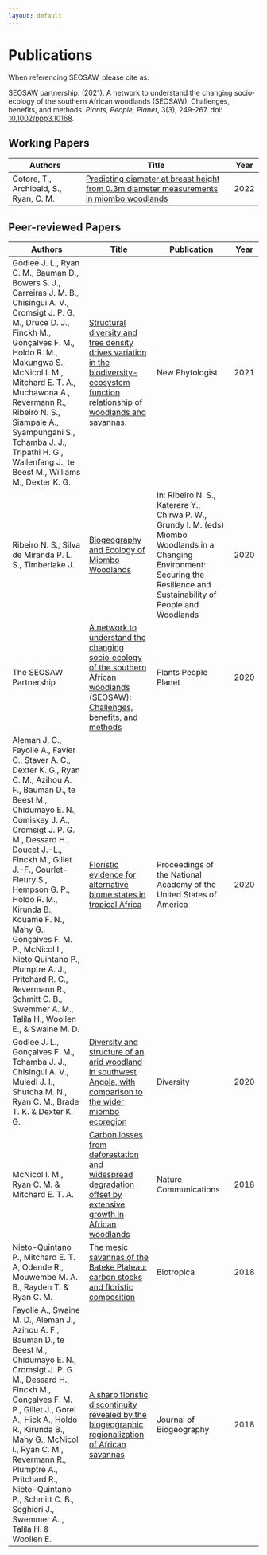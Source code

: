 ```yaml
---
layout: default
---
```


# Publications

When referencing SEOSAW, please cite as:

SEOSAW partnership. (2021). A network to understand the changing socio‐ecology of the southern African woodlands (SEOSAW): Challenges, benefits, and methods. *Plants, People, Planet*, 3(3), 249-267. doi: [10.1002/ppp3.10168](https://doi.org/10.1002/ppp3.10168).


## Working Papers 

<table>
    <thead>
    	 <tr id='tableHeader'>
   	 	 <th>Authors</th>
   	 	 <th>Title</th>
   	 	 <th>Year</th>
    	 </tr>
    </thead>
    <tbody id='tableBody'>
    <tr>
     <td>Gotore, T., Archibald, S., Ryan, C. M. </td>
     <td><a href="https://bitbucket.org/miombo/seosaw/raw/master/doc/reports/diameter_relationship/diameter_relationship_latest.pdf" target="_blank">Predicting diameter at breast height from 0.3m diameter measurements in miombo woodlands</a></td>
     <td>2022</td> 
    </tr>
     </tbody>
</table>

## Peer-reviewed Papers
<table>
    <thead>
    	 <tr id='tableHeader'>
   	 	 <th>Authors</th>
   	 	 <th>Title</th>
   	 	 <th>Publication</th>
   	 	 <th>Year</th>
    	 </tr>
    </thead>
    <tbody id='tableBody'>
    <tr>
     <td>Godlee J. L., Ryan C. M., Bauman D., Bowers S. J., Carreiras J. M. B., Chisingui A. V., Cromsigt J. P. G. M., Druce D. J., Finckh M., Gonçalves F. M., Holdo R. M., Makungwa S., McNicol I. M., Mitchard E. T. A., Muchawona A., Revermann R., Ribeiro N. S., Siampale A., Syampungani S., Tchamba J. J., Tripathi H. G., Wallenfang J., te Beest M., Williams M., Dexter K. G.</td>
     <td><a href="https://doi.org/10.1111/nph.17639" target="_blank">Structural diversity and tree density drives variation in the biodiversity-ecosystem function relationship of woodlands and savannas.</a></td>
     <td>New Phytologist</td>
     <td>2021</td> 
    </tr>
    <tr>
     <td>Ribeiro N. S., Silva de Miranda P. L. S., Timberlake J.</td>
     <td><a href="https://doi.org/10.1007/978-3-030-50104-4_2" target="_blank">Biogeography and Ecology of Miombo Woodlands</a></td>
     <td>In: Ribeiro N. S., Katerere Y., Chirwa P. W., Grundy I. M. (eds) Miombo Woodlands in a Changing Environment: Securing the Resilience and Sustainability of People and Woodlands</td>
     <td>2020</td> 
    </tr>
    <tr>
   	 <td>The SEOSAW Partnership</td>
   	 <td><a href="https://doi.org/10.1002/ppp3.10168" target="_blank">A network to understand the changing socio‐ecology of the southern African woodlands (SEOSAW): Challenges, benefits, and methods</a></td>
   	 <td>Plants People Planet</td>
   	 <td>2020</td>
    </tr>
    <tr>
   	 <td>Aleman J. C., Fayolle A., Favier C., Staver A. C., Dexter K. G., Ryan C. M., Azihou A. F., Bauman D., te Beest M., Chidumayo E. N., Comiskey J. A., Cromsigt J. P. G. M., Dessard H., Doucet J.-L., Finckh M., Gillet J.-F., Gourlet-Fleury S., Hempson G. P., Holdo R. M., Kirunda B., Kouame F. N., Mahy G., Gonçalves F. M. P., McNicol I., Nieto Quintano P., Plumptre A. J., Pritchard R. C., Revermann R., Schmitt C. B., Swemmer A. M., Talila H., Woollen E., & Swaine M. D.</td>
   	 <td><a href="https://doi.org/10.1073/pnas.2011515117" target="_blank">Floristic evidence for alternative biome states in tropical Africa</a></td>
   	 <td>Proceedings of the National Academy of the United States of America</td>
   	 <td>2020</td>
    </tr>
    <tr>
   	 <td>Godlee J. L., Gonçalves F. M., Tchamba J. J., Chisingui A. V., Muledi J. I., Shutcha M. N., Ryan C. M., Brade T. K. & Dexter K. G.</td>
   	 <td><a href="https://dx.doi.org/10.3390/d12040140" target="_blank">Diversity and structure of an arid woodland in southwest Angola, with comparison to the wider miombo ecoregion</a></td>
   	 <td>Diversity</td>
   	 <td>2020</td>
    </tr>
    <tr>
   	 <td>McNicol I. M., Ryan C. M. & Mitchard E. T. A.</td>
   	 <td><a href="https://www.nature.com/articles/s41467-018-05386-z" target="_blank">Carbon losses from deforestation and widespread degradation offset by extensive growth in African woodlands</a></td>
   	 <td>Nature Communications</td>
   	 <td>2018</td>
    </tr>
    <tr>
   	 <td>Nieto-Quintano P., Mitchard E. T. A, Odende R., Mouwembe M. A. B., Rayden T. & Ryan C. M.</td>
   	 <td><a href="https://doi.org/10.1111/btp.12606" target="_blank">The mesic savannas of the Bateke Plateau: carbon stocks and floristic composition</a></td>
   	 <td>Biotropica</td>
   	 <td>2018</td>
    </tr>
    <tr>
   	 <td>Fayolle A., Swaine M. D., Aleman J., Azihou A. F., Bauman D., te Beest M., Chidumayo E. N., Cromsigt J. P. G. M., Dessard H., Finckh M., Gonçalves F. M. P., Gillet J., Gorel A., Hick A., Holdo R., Kirunda B., Mahy G., McNicol I., Ryan C. M., Revermann R., Plumptre A., Pritchard R., Nieto-Quintano P., Schmitt C. B., Seghieri J., Swemmer A. , Talila H. & Woollen E.</td> 
   	 <td><a href="https://doi.org/10.1111/jbi.13475" target="_blank">A sharp floristic discontinuity revealed by the biogeographic regionalization of African savannas</a></td>
   	 <td>Journal of Biogeography</td>
   	 <td>2018</td>
    </tr>
	 </tbody>
</table>
